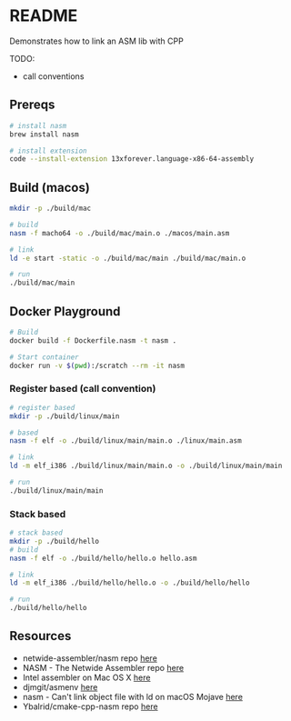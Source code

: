 # README

Demonstrates how to link an ASM lib with CPP

TODO:

* call conventions

## Prereqs

```sh
# install nasm
brew install nasm

# install extension
code --install-extension 13xforever.language-x86-64-assembly
```

## Build (macos)

```sh
mkdir -p ./build/mac

# build
nasm -f macho64 -o ./build/mac/main.o ./macos/main.asm

# link
ld -e start -static -o ./build/mac/main ./build/mac/main.o

# run
./build/mac/main 
```

## Docker Playground

```sh
# Build
docker build -f Dockerfile.nasm -t nasm . 

# Start container
docker run -v $(pwd):/scratch --rm -it nasm
```

### Register based (call convention)

```sh
# register based
mkdir -p ./build/linux/main

# based
nasm -f elf -o ./build/linux/main/main.o ./linux/main.asm

# link
ld -m elf_i386 ./build/linux/main/main.o -o ./build/linux/main/main

# run
./build/linux/main/main
```

### Stack based 

```sh
# stack based
mkdir -p ./build/hello
# build
nasm -f elf -o ./build/hello/hello.o hello.asm

# link
ld -m elf_i386 ./build/hello/hello.o -o ./build/hello/hello

# run
./build/hello/hello
```

## Resources

* netwide-assembler/nasm repo [here](https://github.com/netwide-assembler/nasm)  
* NASM - The Netwide Assembler repo [here](https://www.nasm.us/xdoc/2.15.05/html/nasmdoc0.html)  
* Intel assembler on Mac OS X [here](https://orangejuiceliberationfront.com/intel-assembler-on-mac-os-x/)
* djmgit/asmenv [here](https://github.com/djmgit/asmenv/blob/master/bin/build_and_run.sh)
* nasm - Can't link object file with ld on macOS Mojave [here](https://stackoverflow.com/questions/52830484/nasm-cant-link-object-file-with-ld-on-macos-mojave)
* Ybalrid/cmake-cpp-nasm repo [here](https://github.com/Ybalrid/cmake-cpp-nasm)  
